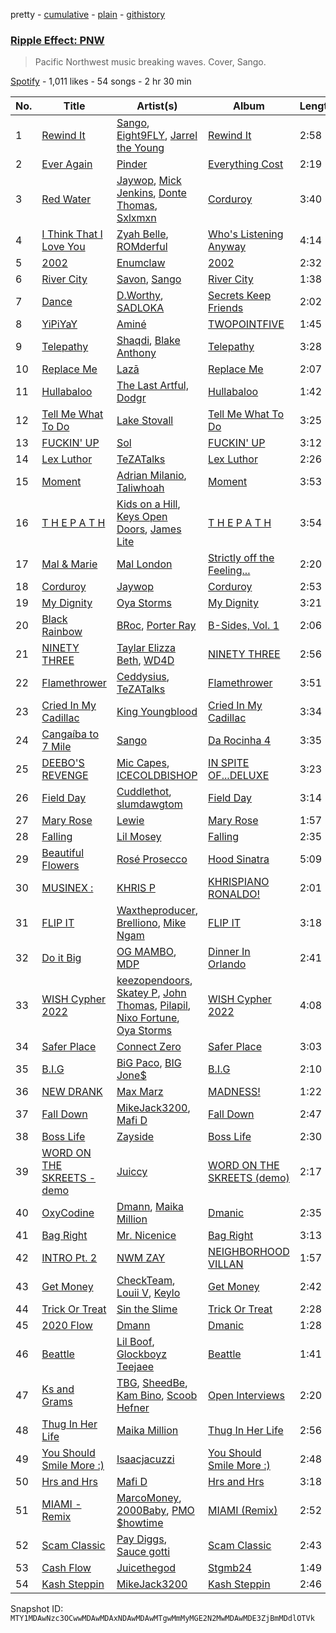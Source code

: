 pretty - [cumulative](/playlists/cumulative/37i9dQZF1DWVKZ0Z9y3Qew.md) - [plain](/playlists/plain/37i9dQZF1DWVKZ0Z9y3Qew) - [githistory](https://github.githistory.xyz/mackorone/spotify-playlist-archive/blob/main/playlists/plain/37i9dQZF1DWVKZ0Z9y3Qew)

### [Ripple Effect: PNW](https://open.spotify.com/playlist/37i9dQZF1DWVKZ0Z9y3Qew)

> Pacific Northwest music breaking waves\. Cover, Sango.

[Spotify](https://open.spotify.com/user/spotify) - 1,011 likes - 54 songs - 2 hr 30 min

| No. | Title | Artist(s) | Album | Length |
|---|---|---|---|---|
| 1 | [Rewind It](https://open.spotify.com/track/6mwu4F96qQlAWFU2lgy6E8) | [Sango](https://open.spotify.com/artist/7e3FtKBIPLrIVm8g1FJMVg), [Eight9FLY](https://open.spotify.com/artist/2sihWpnEorLd86tRAaDUrc), [Jarrel the Young](https://open.spotify.com/artist/6JxB2H6EYCPWF4bEwuQ3uv) | [Rewind It](https://open.spotify.com/album/4pUNDU81EXj6KsRYZmZOzW) | 2:58 |
| 2 | [Ever Again](https://open.spotify.com/track/4SU38yyehdhNjrSWbYysCJ) | [Pinder](https://open.spotify.com/artist/4VNhdOgxfxVzFRWLNPP2kz) | [Everything Cost](https://open.spotify.com/album/3yCPZnCK5Cv5SlLxtElfRc) | 2:19 |
| 3 | [Red Water](https://open.spotify.com/track/4M6wNTUJra5iXIoPZdeQWm) | [Jaywop](https://open.spotify.com/artist/7LHBUDRMoLWz3aw9H3YSb9), [Mick Jenkins](https://open.spotify.com/artist/1FvjvACFvko2Z91IvDljrx), [Donte Thomas](https://open.spotify.com/artist/53F7MNlYur7XEV75tY3Yor), [Sxlxmxn](https://open.spotify.com/artist/1pDVDyfDlzo2XXQ5dH5rAK) | [Corduroy](https://open.spotify.com/album/3KPpIrJ5p3i8jl2uTGLYhW) | 3:40 |
| 4 | [I Think That I Love You](https://open.spotify.com/track/3gG6Yuezs45BE0A8YULmmL) | [Zyah Belle](https://open.spotify.com/artist/09q46aTaAsSGoLID49Y6Sx), [ROMderful](https://open.spotify.com/artist/3Aum3IcJEKuGsWVPBZnvyU) | [Who's Listening Anyway](https://open.spotify.com/album/52AEsPS0IsOHaVpoxN1EQn) | 4:14 |
| 5 | [2002](https://open.spotify.com/track/7duZGjDETceWUu5KvKJjQU) | [Enumclaw](https://open.spotify.com/artist/79yETfINxnDl54mTKLZUlb) | [2002](https://open.spotify.com/album/4rJmJ9Iqe1SdQ8Sg5hmZUx) | 2:32 |
| 6 | [River City](https://open.spotify.com/track/6orAlR80bW83kBu27ShyrG) | [Savon](https://open.spotify.com/artist/1Z4kMiUwBM1dkoO6TyXXhn), [Sango](https://open.spotify.com/artist/7e3FtKBIPLrIVm8g1FJMVg) | [River City](https://open.spotify.com/album/3SJmVt7yTEDCRrsBCkOo1i) | 1:38 |
| 7 | [Dance](https://open.spotify.com/track/6sj3QQ03Skwe41fzDzIAJq) | [D.Worthy](https://open.spotify.com/artist/3erKONJnV1kHT5ksWJLR7y), [SADLOKA](https://open.spotify.com/artist/4GWbqE5gzUI7fFco1vO6Zo) | [Secrets Keep Friends](https://open.spotify.com/album/4rf9sIzWYeUGmimR2oTKkQ) | 2:02 |
| 8 | [YiPiYaY](https://open.spotify.com/track/0tlM57cmnhLbHwxU8hGox4) | [Aminé](https://open.spotify.com/artist/3Gm5F95VdRxW3mqCn8RPBJ) | [TWOPOINTFIVE](https://open.spotify.com/album/0KkHzH0uia9zwPbrCbS6NY) | 1:45 |
| 9 | [Telepathy](https://open.spotify.com/track/2xB5FQsZMhM9FHkvl8qh5C) | [Shaqdi](https://open.spotify.com/artist/4dpL6PzaCCpEekHtTHu3CN), [Blake Anthony](https://open.spotify.com/artist/79GLPoynz70rIoWB4ErgBb) | [Telepathy](https://open.spotify.com/album/2jgvP8GP6bzoQBfU5CM706) | 3:28 |
| 10 | [Replace Me](https://open.spotify.com/track/4CeRJ6jPGlCYAp0REGrKJL) | [Lazā](https://open.spotify.com/artist/7KWbU8vlvkICzAOXsiRLal) | [Replace Me](https://open.spotify.com/album/3lTavGDW4KjNPYRtUXANjh) | 2:07 |
| 11 | [Hullabaloo](https://open.spotify.com/track/1zew16SiipS0aoEnnfyXtx) | [The Last Artful, Dodgr](https://open.spotify.com/artist/6jpOOrGFSWdHx6leHfU54n) | [Hullabaloo](https://open.spotify.com/album/4WfAFQDRh8VNYDVp6H2wIf) | 1:42 |
| 12 | [Tell Me What To Do](https://open.spotify.com/track/3kqk3kfgy6ENe1Y6YdrJVH) | [Lake Stovall](https://open.spotify.com/artist/1EEuN5YJWn70WP9YkfW38X) | [Tell Me What To Do](https://open.spotify.com/album/0dv69CwaPecupmMpu0cocl) | 3:25 |
| 13 | [FUCKIN' UP](https://open.spotify.com/track/44xPebK5giaVdci7dV2oMX) | [Sol](https://open.spotify.com/artist/5mYS4mPFCpxvQwGU8rT43a) | [FUCKIN' UP](https://open.spotify.com/album/4uxryL3aigbpSFqIXYygHH) | 3:12 |
| 14 | [Lex Luthor](https://open.spotify.com/track/6GuTQfGWR5Og4w8FjA66SO) | [TeZATalks](https://open.spotify.com/artist/6olAhxDEja5fYKEHF6tA2W) | [Lex Luthor](https://open.spotify.com/album/7hSpsjqZQgMGQPaMF7glDl) | 2:26 |
| 15 | [Moment](https://open.spotify.com/track/3zoc8Iwj6Y5jcqaDyqJR8Y) | [Adrian Milanio](https://open.spotify.com/artist/0WU77FbXaPSbcMcrOSJQXc), [Taliwhoah](https://open.spotify.com/artist/69SXADQsOhdGkhPGslLhBT) | [Moment](https://open.spotify.com/album/76L0ie8kpk0ASBZpJD3fjm) | 3:53 |
| 16 | [T H E P A T H](https://open.spotify.com/track/5qRHmtf12Ci4VTjuXyUgFy) | [Kids on a Hill](https://open.spotify.com/artist/7mwjC1c3baXyeVo31FvnYn), [Keys Open Doors](https://open.spotify.com/artist/17VWSnuIuvdgNkBgIBC0jp), [James Lite](https://open.spotify.com/artist/7e2dIr2GwZgilIk9CrtUUU) | [T H E P A T H](https://open.spotify.com/album/2j6SuwZtRetY4dUE98CNxY) | 3:54 |
| 17 | [Mal & Marie](https://open.spotify.com/track/0UuRW7STLKJ61wgCD7DYbG) | [Mal London](https://open.spotify.com/artist/3fDtug6dI80VyEWO3vcT0U) | [Strictly off the Feeling...](https://open.spotify.com/album/0k9fxZPAIcOoKfBECTQV2L) | 2:20 |
| 18 | [Corduroy](https://open.spotify.com/track/2XFGL85z6ul7X3QuP6JebO) | [Jaywop](https://open.spotify.com/artist/7LHBUDRMoLWz3aw9H3YSb9) | [Corduroy](https://open.spotify.com/album/3KPpIrJ5p3i8jl2uTGLYhW) | 2:53 |
| 19 | [My Dignity](https://open.spotify.com/track/6Ovo6QlLJDrpVYBFQbYFMy) | [Oya Storms](https://open.spotify.com/artist/1AuDZMv7EZSEvRFdtgq3Va) | [My Dignity](https://open.spotify.com/album/6K9MzcTMz0XdRVasKVBQur) | 3:21 |
| 20 | [Black Rainbow](https://open.spotify.com/track/3SGuc8R5vkPayGZKkPIlEI) | [BRoc](https://open.spotify.com/artist/2PpLEGu7Lock2dlTngXuwL), [Porter Ray](https://open.spotify.com/artist/2MhJFzmNyDACY2tRJhMMNy) | [B\-Sides, Vol\. 1](https://open.spotify.com/album/396suXByGu0BqkGJKZNeTx) | 2:06 |
| 21 | [NINETY THREE](https://open.spotify.com/track/2Zu9OdTLET13gLeuggdJtL) | [Taylar Elizza Beth](https://open.spotify.com/artist/0XE4mkNAnSI2molchwNfGQ), [WD4D](https://open.spotify.com/artist/53QqYQtqceXhifEin57aM3) | [NINETY THREE](https://open.spotify.com/album/0YtHZWV4FiEUYC1nZxPH9H) | 2:56 |
| 22 | [Flamethrower](https://open.spotify.com/track/0d6UgRBybTldjzvk11nJpz) | [Ceddysius](https://open.spotify.com/artist/43nvaO8xhAOUy0CDPLN4FV), [TeZATalks](https://open.spotify.com/artist/6olAhxDEja5fYKEHF6tA2W) | [Flamethrower](https://open.spotify.com/album/5gihQCnw7Y8gxtTq4WjiwH) | 3:51 |
| 23 | [Cried In My Cadillac](https://open.spotify.com/track/1Zkey61TBRt4qmYkoBHHgd) | [King Youngblood](https://open.spotify.com/artist/0rkFwrt6d0qf3UTpaURtTj) | [Cried In My Cadillac](https://open.spotify.com/album/0zLuzJMnuR711mehVHNVrQ) | 3:34 |
| 24 | [Cangaíba to 7 Mile](https://open.spotify.com/track/4RIwyuBs9NnY8da5FNoeO3) | [Sango](https://open.spotify.com/artist/7e3FtKBIPLrIVm8g1FJMVg) | [Da Rocinha 4](https://open.spotify.com/album/4I4atEIODzNpPv4wbAmSnS) | 3:35 |
| 25 | [DEEBO'S REVENGE](https://open.spotify.com/track/49FBKfTyz6VGH3n81CdTvR) | [Mic Capes](https://open.spotify.com/artist/08ezgw6XhBVBMbcJEdH2zt), [ICECOLDBISHOP](https://open.spotify.com/artist/04zbRSHjzlQYvV31SW7qZ4) | [IN SPITE OF...DELUXE](https://open.spotify.com/album/5PfYLxnwbKqAGQJBlPPp5w) | 3:23 |
| 26 | [Field Day](https://open.spotify.com/track/40dnT7TcOwMn3FtKnOcFxM) | [Cuddlethot](https://open.spotify.com/artist/5mywKOLvF3FARcsATjuWkz), [slumdawgtom](https://open.spotify.com/artist/4aCG81XYeqM8Tc5VGlvbwE) | [Field Day](https://open.spotify.com/album/4fShh3Q9gdY2END81e8gry) | 3:14 |
| 27 | [Mary Rose](https://open.spotify.com/track/49GDIf1mRvI4DhOR0CIBgD) | [Lewie](https://open.spotify.com/artist/7tvCXmeh7MlNtmfKMN2H8Q) | [Mary Rose](https://open.spotify.com/album/5UtJZXwQE6GNpyWLNyGJ92) | 1:57 |
| 28 | [Falling](https://open.spotify.com/track/0WbeKItEoJIPlo8GkzlHCw) | [Lil Mosey](https://open.spotify.com/artist/5zctI4wO9XSKS8XwcnqEHk) | [Falling](https://open.spotify.com/album/44hLQThkyttusgoILcncyl) | 2:35 |
| 29 | [Beautiful Flowers](https://open.spotify.com/track/3BTYx7MJHNMjg54LG2yR3U) | [Rosé Prosecco](https://open.spotify.com/artist/3O23mvSTF4w8hcU9YImUha) | [Hood Sinatra](https://open.spotify.com/album/08hq86v8HYuYCDafFOAwyc) | 5:09 |
| 30 | [MUSINEX :](https://open.spotify.com/track/1P40COtNh0s92hDCBtVch4) | [KHRIS P](https://open.spotify.com/artist/5kWlBrfLyEaITpIECNy577) | [KHRISPIANO RONALDO!](https://open.spotify.com/album/0AGabr5ENuteUz5RPuoYUc) | 2:01 |
| 31 | [FLIP IT](https://open.spotify.com/track/6d8Awmp8kkB5kwGmuIz2ye) | [Waxtheproducer](https://open.spotify.com/artist/38CaNrjtL23xeme96PHJ8F), [Brelliono](https://open.spotify.com/artist/5GuCZczoAs03mnykURKCjC), [Mike Ngam](https://open.spotify.com/artist/4s8Q8W8Ub1tuPjQextmvX9) | [FLIP IT](https://open.spotify.com/album/0DQvwjIqeCIuW7xXn0R8pJ) | 3:18 |
| 32 | [Do it Big](https://open.spotify.com/track/2ngGukHLvnkzYNncgdCjYQ) | [OG MAMBO](https://open.spotify.com/artist/5UIAc7dT1m4t5R9TXiBYoz), [MDP](https://open.spotify.com/artist/6bucj6RICZjzdYIeg7B6iz) | [Dinner In Orlando](https://open.spotify.com/album/7lnDq1aD77r2qzziF5RKSF) | 2:41 |
| 33 | [WISH Cypher 2022](https://open.spotify.com/track/2eqNyKbJTRY0Xa1NNbGvH4) | [keezopendoors](https://open.spotify.com/artist/26S9ilZLZaXY4fDR7ix24i), [Skatey P](https://open.spotify.com/artist/5wKBaS56Fgm1JcMXMOrjaC), [John Thomas](https://open.spotify.com/artist/5sBcu06yga5A7OS8FvnFDi), [Pilapil](https://open.spotify.com/artist/5xMbd268O1zph6Jd4LIRMS), [Nixo Fortune](https://open.spotify.com/artist/5yHa1IzBcwNggf27UsR2qg), [Oya Storms](https://open.spotify.com/artist/1AuDZMv7EZSEvRFdtgq3Va) | [WISH Cypher 2022](https://open.spotify.com/album/508lHDJ8VURNW2l49yI7rU) | 4:08 |
| 34 | [Safer Place](https://open.spotify.com/track/3LCt9KGxv0Icn30ZVl0oet) | [Connect Zero](https://open.spotify.com/artist/3k8lBDenIm90lWaSpAYQeH) | [Safer Place](https://open.spotify.com/album/4Ncxky9Qtd5Mp08oLx4KMt) | 3:03 |
| 35 | [B.I.G](https://open.spotify.com/track/1vrWbRfxRyD0XESo4I0TFo) | [BiG Paco](https://open.spotify.com/artist/4dbjkLK7W1zEg5GZX1X8Ft), [BIG Jone$](https://open.spotify.com/artist/6aoASPFrueu2e0EEWSO45X) | [B.I.G](https://open.spotify.com/album/5tLzG3blohQlXTXgJngPCU) | 2:10 |
| 36 | [NEW DRANK](https://open.spotify.com/track/5zIEWkDZxu8cqzBKJ5g7eB) | [Max Marz](https://open.spotify.com/artist/4fKDnAyOiVw2oKUD82Cqjb) | [MADNESS!](https://open.spotify.com/album/6P0uP0GND1Ww4fIzLZ2J8i) | 1:22 |
| 37 | [Fall Down](https://open.spotify.com/track/0bMUfwkwwjpMdksq4pDP2m) | [MikeJack3200](https://open.spotify.com/artist/1DsOlo169ovaAx19956vOb), [Mafi D](https://open.spotify.com/artist/0TboE335UT8BpAg6aSpoAm) | [Fall Down](https://open.spotify.com/album/4mrnbWpOG6nU9U2Q4iFrsL) | 2:47 |
| 38 | [Boss Life](https://open.spotify.com/track/5XlpwAXCquDOibJHygpwMe) | [Zayside](https://open.spotify.com/artist/4aV8heTQhaNF3snGZfc6rs) | [Boss Life](https://open.spotify.com/album/628pT5P6GsGuejzdyDRLcF) | 2:30 |
| 39 | [WORD ON THE SKREETS \- demo](https://open.spotify.com/track/76hUVTgr7q9DHEFOan8SIh) | [Juiccy](https://open.spotify.com/artist/5lqUZdQI10qzuyi8DBtHRB) | [WORD ON THE SKREETS \(demo\)](https://open.spotify.com/album/4ndAH0R7F74NjCahu3uHTA) | 2:17 |
| 40 | [OxyCodine](https://open.spotify.com/track/1YHFUWzFUjWbu07EnHE8HP) | [Dmann](https://open.spotify.com/artist/2nCBL8gOThAAnLFlVVeVlH), [Maika Million](https://open.spotify.com/artist/550nfGDwq7E0lxtarPhp2j) | [Dmanic](https://open.spotify.com/album/43wchossWHZNY8WQP5tTzy) | 2:35 |
| 41 | [Bag Right](https://open.spotify.com/track/6T9P4cBsEuy8N1dKjdqkkf) | [Mr\. Nicenice](https://open.spotify.com/artist/48AUU9vzI5JFzr6vVL1P9v) | [Bag Right](https://open.spotify.com/album/1ufELs9YcOF1mPbrA4cBep) | 3:13 |
| 42 | [INTRO Pt\. 2](https://open.spotify.com/track/2kXVn149kvwMOCS3VurDZz) | [NWM ZAY](https://open.spotify.com/artist/77GD0nBUUcI9N5lVlKBee5) | [NEIGHBORHOOD VILLAN](https://open.spotify.com/album/6pPbkomZ8kCPdWyb2p8cke) | 1:57 |
| 43 | [Get Money](https://open.spotify.com/track/2s1fWE0xxKUry4Zeo15dX6) | [CheckTeam](https://open.spotify.com/artist/15YMn708uNMbXxyU9B2piw), [Louii V](https://open.spotify.com/artist/6oJoI2X8WQhaxrLdpBQKeT), [Keylo](https://open.spotify.com/artist/3YwZWortggImNM8eJ6M94a) | [Get Money](https://open.spotify.com/album/3XYhlG7C5UycxxxOBVEl37) | 2:42 |
| 44 | [Trick Or Treat](https://open.spotify.com/track/0NXznSwoHdpzl8CVFn3hOa) | [Sin the Slime](https://open.spotify.com/artist/6lqQsGazrr55PUIht4OREF) | [Trick Or Treat](https://open.spotify.com/album/2Xg6XNiNdyyppM4sg0h4tU) | 2:28 |
| 45 | [2020 Flow](https://open.spotify.com/track/172A21Sr8mfuFLKAJaWi4R) | [Dmann](https://open.spotify.com/artist/2nCBL8gOThAAnLFlVVeVlH) | [Dmanic](https://open.spotify.com/album/43wchossWHZNY8WQP5tTzy) | 1:28 |
| 46 | [Beattle](https://open.spotify.com/track/7A7H28DSoMv1k80JAwu2zE) | [Lil Boof](https://open.spotify.com/artist/5F0TXqGLk4v8EAe0TZq0XC), [Glockboyz Teejaee](https://open.spotify.com/artist/59motq6sL51Qqx9KE29oJg) | [Beattle](https://open.spotify.com/album/5XhDVfp44lvQK0xp0g18iE) | 1:41 |
| 47 | [Ks and Grams](https://open.spotify.com/track/5cz4UAD1R4urxmdzW2hJQm) | [TBG](https://open.spotify.com/artist/2tYeKxqb14B4FAHgplnU4y), [SheedBe](https://open.spotify.com/artist/7jJiqutE7HkYZRyrHKgo96), [Kam Bino](https://open.spotify.com/artist/5ii4IIoDVWOPR0wu9ytGju), [Scoob Hefner](https://open.spotify.com/artist/7aWZJfTFhoMgsCDQp9khJP) | [Open Interviews](https://open.spotify.com/album/0DdeAwEIaQUdIzBKYEsJzd) | 2:20 |
| 48 | [Thug In Her Life](https://open.spotify.com/track/6N0gtJ55OHcLsOBFFMrNIj) | [Maika Million](https://open.spotify.com/artist/550nfGDwq7E0lxtarPhp2j) | [Thug In Her Life](https://open.spotify.com/album/7yMYksNYjxXBUfMA65crZH) | 2:56 |
| 49 | [You Should Smile More :\)](https://open.spotify.com/track/3ZAJbNLLZGRp7a8GSUgS2o) | [Isaacjacuzzi](https://open.spotify.com/artist/1d2LiED2RoP2szpzjrU0Hd) | [You Should Smile More :\)](https://open.spotify.com/album/1kFNzy3PkH30XC0VdZqxcD) | 2:48 |
| 50 | [Hrs and Hrs](https://open.spotify.com/track/76olxPFKxFQBp1qH1yHLL9) | [Mafi D](https://open.spotify.com/artist/0TboE335UT8BpAg6aSpoAm) | [Hrs and Hrs](https://open.spotify.com/album/3umXOdT95Oe1ohp5ROI9xC) | 3:18 |
| 51 | [MIAMI \- Remix](https://open.spotify.com/track/6D3zFDvszvHd79Vvkx8xug) | [MarcoMoney](https://open.spotify.com/artist/3h9q5jDSlMGTUmoiXEGEbz), [2000Baby](https://open.spotify.com/artist/14ypVw4JN4L4CE9L8YoDt1), [PMO $howtime](https://open.spotify.com/artist/04ZMheNMb4UfMn4Up7d1xf) | [MIAMI \(Remix\)](https://open.spotify.com/album/0fCIPshZPTggxNCfD2BYJe) | 2:52 |
| 52 | [Scam Classic](https://open.spotify.com/track/5ylkixMqFtejhXBpUwPVOW) | [Pay Diggs](https://open.spotify.com/artist/22f0XeLhO28eC2SrFYqFGF), [Sauce gotti](https://open.spotify.com/artist/3XDIIkDlbj0x0pj94ucjhQ) | [Scam Classic](https://open.spotify.com/album/5FkO5u7R5RBe0C16kW7hX4) | 2:43 |
| 53 | [Cash Flow](https://open.spotify.com/track/68UYc3hn7mFIN16nrRPIuZ) | [Juicethegod](https://open.spotify.com/artist/1GIy2TphgA3IHQbz7vdAlH) | [Stgmb24](https://open.spotify.com/album/3Dnj9b4DJp5GkKSJBn8zV9) | 1:49 |
| 54 | [Kash Steppin](https://open.spotify.com/track/2K5VJtzcWcjwbGX8IUrvlP) | [MikeJack3200](https://open.spotify.com/artist/1DsOlo169ovaAx19956vOb) | [Kash Steppin](https://open.spotify.com/album/3WW4EROeGHJrv55fGsh59x) | 2:46 |

Snapshot ID: `MTY1MDAwNzc3OCwwMDAwMDAxNDAwMDAwMTgwMmMyMGE2N2MwMDAwMDE3ZjBmMDdlOTVk`
